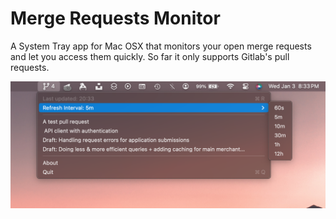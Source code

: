 # Merge Requests Monitor

 A System Tray app for Mac OSX that monitors your open merge requests and let you access them quickly. So far it only
 supports Gitlab's pull requests.

 ![Screenshot of the app in the system tray displaying your open merge requests](https://raw.githubusercontent.com/matagus/merge-requests-monitor/main/screenshots/1.png)

